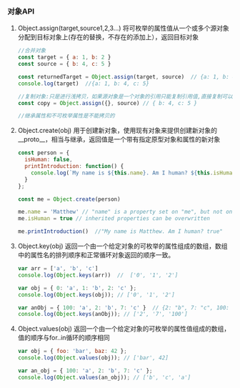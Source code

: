 ### 对象API

1. Object.assign(target,source1,2,3...)   将可枚举的属性值从一个或多个源对象分配到目标对象上(存在的替换，不存在的添加上），返回目标对象

   ```js
   //合并对象
   const target = { a: 1, b: 2 }
   const source = { b: 4, c: 5 }
   
   const returnedTarget = Object.assign(target, source)  // {a: 1, b: 4, c: 5}
   console.log(target)  //{a: 1, b: 4, c: 5}
   
   //复制对象:只是进行浅拷贝，如果源对象是一个对象的引用只能复制引用值,直接复制可以实现深拷贝
   const copy = Object.assign({}, source) // { b: 4, c: 5 }
   
   //继承属性和不可枚举属性是不能拷贝的
   ```

   

2. Object.create(obj)  用于创建新对象，使用现有对象来提供创建新对象的__proto__，相当与继承，返回值是一个带有指定原型对象和属性的新对象

   ```js
   const person = {
     isHuman: false,
     printIntroduction: function() {
       console.log(`My name is ${this.name}. Am I human? ${this.isHuman}`)
     }
   };
   
   const me = Object.create(person)
   
   me.name = 'Matthew' // "name" is a property set on "me", but not on "person"
   me.isHuman = true // inherited properties can be overwritten
   
   me.printIntroduction()  //"My name is Matthew. Am I human? true"
   ```

   

3. Object.key(obj)  返回一个由一个给定对象的可枚举的属性组成的数组，数组中的属性名的排列顺序和正常循环对象返回的顺序一致。

   ```js
   var arr = ['a', 'b', 'c']
   console.log(Object.keys(arr))  //  ['0', '1', '2']
   
   var obj = { 0: 'a', 1: 'b', 2: 'c' };
   console.log(Object.keys(obj)); // ['0', '1', '2']
   
   var anObj = { 100: 'a', 2: 'b', 7: 'c' }  // {2: "b", 7: "c", 100: "a"}
   console.log(Object.keys(anObj)); // ['2', '7', '100']
   ```

   

4. Object.values(obj)  返回一个由一个给定对象的可枚举的属性值组成的数组，值的顺序与for..in循环的顺序相同

   ```js
   var obj = { foo: 'bar', baz: 42 };
   console.log(Object.values(obj)); // ['bar', 42]
   
   var an_obj = { 100: 'a', 2: 'b', 7: 'c' };
   console.log(Object.values(an_obj)); // ['b', 'c', 'a']
   ```

   